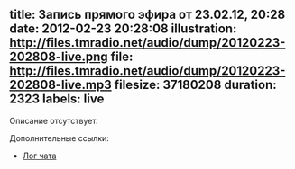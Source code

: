 title: Запись прямого эфира от 23.02.12, 20:28
date: 2012-02-23 20:28:08
illustration: http://files.tmradio.net/audio/dump/20120223-202808-live.png
file: http://files.tmradio.net/audio/dump/20120223-202808-live.mp3
filesize: 37180208
duration: 2323
labels: live
---
Описание отсутствует.

Дополнительные ссылки:

- [Лог чата](http://files.tmradio.net/audio/dump/20120223-202808-live.log)
